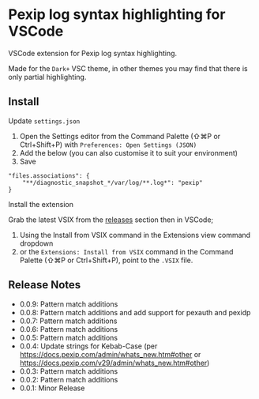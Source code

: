 # Pexip log syntax highlighting for VSCode

VSCode extension for Pexip log syntax highlighting.  
 
Made for the `Dark+` VSC theme, in other themes you may find that there is only partial highlighting.

## Install  

Update `settings.json` 

1. Open the Settings editor from the Command Palette (⇧⌘P or Ctrl+Shift+P) with `Preferences: Open Settings (JSON)`
2. Add the below (you can also customise it to suit your environment)
3. Save 

```
"files.associations": {
	"**/diagnostic_snapshot_*/var/log/**.log*": "pexip"
}
```
 
Install the extension 

Grab the latest VSIX from the [releases](https://github.com/darrengoulden/vsc-pexiplogs-extension/releases) section then in VSCode;
1. Using the Install from VSIX command in the Extensions view command dropdown
2. or the `Extensions: Install from VSIX` command in the Command Palette (⇧⌘P or Ctrl+Shift+P), point to the `.VSIX` file.  

## Release Notes  

* 0.0.9: Pattern match additions
* 0.0.8: Pattern match additions and add support for pexauth and pexidp
* 0.0.7: Pattern match additions
* 0.0.6: Pattern match additions
* 0.0.5: Pattern match additions
* 0.0.4: Update strings for Kebab-Case (per https://docs.pexip.com/admin/whats_new.htm#other or https://docs.pexip.com/v29/admin/whats_new.htm#other)
* 0.0.3: Pattern match additions
* 0.0.2: Pattern match additions
* 0.0.1: Minor Release
